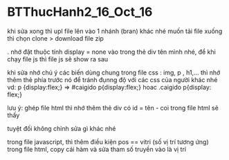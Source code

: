 # BTThucHanh2_16_Oct_16


khi sửa xong thì upl file lên vào 1 nhánh (bran) khác nhé
muốn tải file xuống thì chọn clone > download file zip




.
nhớ đặt thuộc tính display = none vào trong thẻ div tên mình nhé, để khi chạy file js thì file js sẽ show ra sau


khi sửa nhớ chú ý các biến dùng chung trong file css : img, p , h1,...
thì nhớ thêm thẻ phía trước nó để tránh đụnng độ với các css của người khác nhé
vd: p {display:flex;} => #caigido p{display:flex;} hoac .caigido p{display: flex;}

lưu ý: ghép file html thì nhớ thêm thẻ div có id = tên - coi trong file html sẽ thấy

tuyệt đối không chỉnh sửa gì khác nhé

trong file javascript, thì thêm điều kiện pos == vitri (số vị trí tương ứng)
trong file html, copy cái hàm và sửa tham số truyền vào là vị trí


